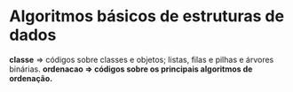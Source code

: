 # Algoritmos básicos de estruturas de dados
__classe__ => códigos sobre classes e objetos; listas, filas e pilhas e árvores binárias.
<b> __ordenacao__ => códigos sobre os principais algoritmos de ordenação.
